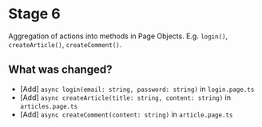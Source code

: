 # Stage 6

Aggregation of actions into methods in Page Objects.
E.g. `login()`, `createArticle()`, `createComment()`.

## What was changed?

- [Add] `async login(email: string, password: string)` in `login.page.ts`
- [Add] `async createArticle(title: string, content: string)` in `articles.page.ts`
- [Add] `async createComment(content: string)` in `article.page.ts`
